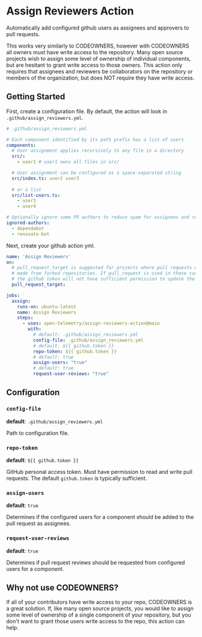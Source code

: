 # Assign Reviewers Action

Automatically add configured github users as assignees and approvers to pull requests.

This works very similarly to CODEOWNERS, however with CODEOWNERS all owners must have write access to the repository.
Many open source projects wish to assign some level of ownership of individual components, but are hesitant to grant write access to those owners.
This action only requires that assignees and reviewers be collaborators on the repository or members of the organization, but does NOT require they have write access.

## Getting Started

First, create a configuration file.
By default, the action will look in `.github/assign_reviewers.yml`.

```yaml
# .github/assign_reviewers.yml

# Each component identified by its path prefix has a list of users
components:
  # User assignment applies recursively to any file in a directory
  src/:
    - user1 # user1 owns all files in src/

  # User assignment can be configured as a space-separated string
  src/index.ts: user2 user3
  
  # or a list
  src/list-users.ts:
    - user3
    - user4

# Optionally ignore some PR authors to reduce spam for assignees and reviewers
ignored-authors:
  - dependabot
  - renovate-bot
```

Next, create your github action yml.

```yaml
name: 'Assign Reviewers'
on:
  # pull_request_target is suggested for projects where pull requests will be
  # made from forked repositories. If pull_request is used in these cases,
  # the github token will not have sufficient permission to update the PR.
  pull_request_target:

jobs:
  assign:
    runs-on: ubuntu-latest
    name: Assign Reviewers
    steps:
      - uses: open-telemetry/assign-reviewers-action@main
        with:
          # default: .github/assign_reviewers.yml
          config-file: .github/assign_reviewers.yml
          # default: ${{ github.token }}
          repo-token: ${{ github.token }} 
          # default: true
          assign-users: "true"
          # default: true
          request-user-reviews: "true"
```

## Configuration

### `config-file`

**default**: `.github/assign_reviewers.yml`

Path to configuration file.

### `repo-token`

**default**: `${{ github.token }}`

GitHub personal access token.
Must have permission to read and write pull requests.
The default `github.token` is typically sufficient.

### `assign-users`

**default**: `true`

Determines if the configured users for a component should be added to the pull request as assignees.

### `request-user-reviews`

**default**: `true`

Determines if pull request reviews should be requested from configured users for a component.

## Why not use CODEOWNERS?

If all of your contributors have write access to your repo, CODEOWNERS is a great solution.
If, like many open source projects, you would like to assign some level of ownership of a single component of your repository, but you don't want to grant those users write access to the repo, this action can help.
